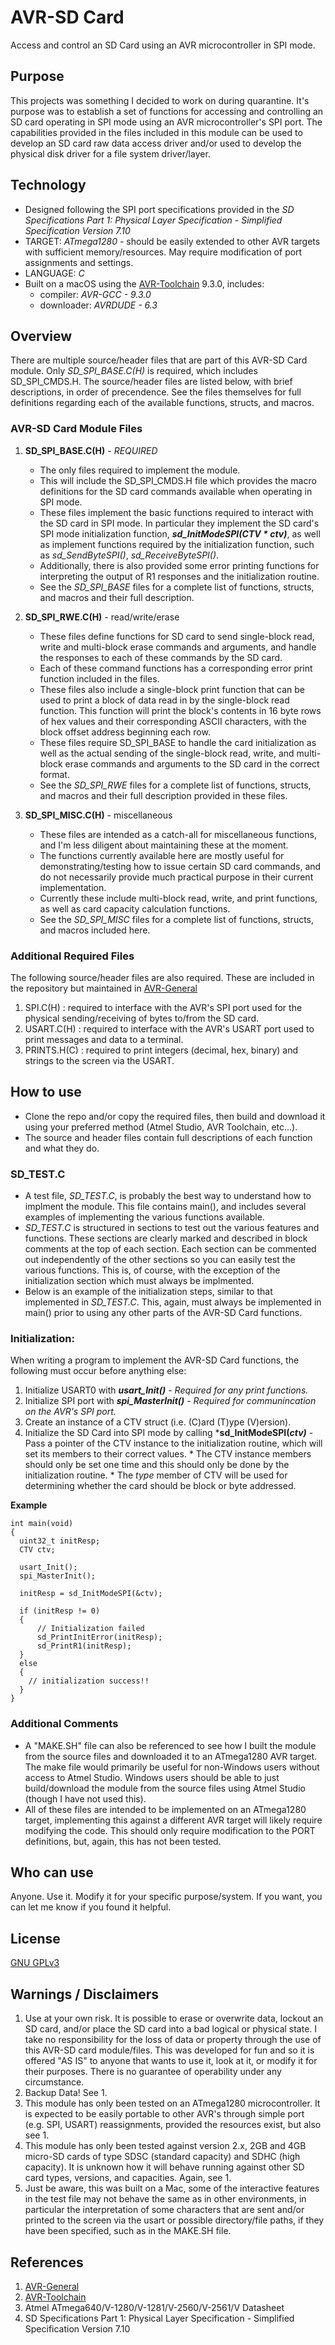 # AVR-SD Card
Access and control an SD Card using an AVR microcontroller in SPI mode.


## Purpose
This projects was something I decided to work on during quarantine. It's purpose was to establish a set of functions for accessing and controlling an SD card operating in SPI mode using an AVR microcontroller's SPI port. The capabilities provided in the files included in this module can be used to develop an SD card raw data access driver and/or used to develop the physical disk driver for a file system driver/layer.


## Technology
* Designed following the SPI port specifications provided in the *SD Specifications Part 1: Physical Layer Specification - Simplified Specification Version 7.10*
* TARGET: *ATmega1280* - should be easily extended to other AVR targets with sufficient memory/resources. May require modification of port assignments and settings.
* LANGUAGE: *C*
* Built on a macOS using the [AVR-Toolchain](https://github.com/osx-cross/homebrew-avr) 9.3.0, includes: 
  * compiler: *AVR-GCC - 9.3.0*
  * downloader: *AVRDUDE - 6.3*


## Overview
There are multiple source/header files that are part of this AVR-SD Card module. Only *SD_SPI_BASE.C(H)* is required, which includes SD_SPI_CMDS.H. The source/header files are listed below, with brief descriptions, in order of precendence. See the files themselves for full definitions regarding each of the available functions, structs, and macros. 

### AVR-SD Card Module Files
1. **SD_SPI_BASE.C(H)** - *REQUIRED*
    * The only files required to implement the module.
    * This will include the SD_SPI_CMDS.H file which provides the macro definitions for the SD card commands available when operating in SPI mode. 
    * These files implement the basic functions required to interact with the SD card in SPI mode. In particular they implement the SD card's SPI mode initialization function, ***sd_InitModeSPI(CTV * ctv)***, as well as implement functions required by the initialization function, such as *sd_SendByteSPI()*, *sd_ReceiveByteSPI()*. 
    * Additionally, there is also provided some error printing functions for interpreting the output of R1 responses and the initialization routine.
    * See the *SD_SPI_BASE* files for a complete list of functions, structs, and macros and their full description.

2. **SD_SPI_RWE.C(H)** - read/write/erase
    * These files define functions for SD card to send single-block read, write and multi-block erase commands and arguments, and handle the responses to each of these commands by the SD card.
    * Each of these command functions has a corresponding error print function included in the files.
    * These files also include a single-block print function that can be used to print a block of data read in by the single-block read function. This function will print the block's contents in 16 byte rows of hex values and their corresponding ASCII characters, with the block offset address beginning each row.
    * These files require SD_SPI_BASE to handle the card initialization as well as the actual sending of the single-block read, write, and multi-block erase commands and arguments to the SD card in the correct format.
    * See the *SD_SPI_RWE* files for a complete list of functions, structs, and macros and their full description provided in these files.

3. **SD_SPI_MISC.C(H)** - miscellaneous
    * These files are intended as a catch-all for miscellaneous functions, and I'm less diligent about maintaining these at the moment.
    * The functions currently available here are mostly useful for demonstrating/testing how to issue certain SD card commands, and do not necessarily provide much practical purpose in their current implementation.
    * Currently these include multi-block read, write, and print functions, as well as card capacity calculation functions.
    * See the *SD_SPI_MISC* files for a complete list of functions, structs, and macros included here.

### Additional Required Files

The following source/header files are also required.  These are included in the repository but maintained in [AVR-General](https://github.com/Jsfain/AVR-General.git)

1. SPI.C(H)     : required to interface with the AVR's SPI port used for the physical sending/receiving of bytes to/from the SD card.
2. USART.C(H)   : required to interface with the AVR's USART port used to print messages and data to a terminal.
3. PRINTS.H(C)  : required to print integers (decimal, hex, binary) and strings to the screen via the USART.


## How to use
 * Clone the repo and/or copy the required files, then build and download it using your preferred method (Atmel Studio, AVR Toolchain, etc...). 
 * The source and header files contain full descriptions of each function and what they do.

 ### SD_TEST.C
 * A test file, *SD_TEST.C*, is probably the best way to understand how to implment the module. This file contains main(), and includes several examples of implementing the various functions available.
 * *SD_TEST.C* is structured in sections to test out the various features and functions. These sections are clearly marked and described in block comments at the top of each section. Each section can be commented out independently of the other sections so you can easily test the various functions. This is, of course, with the exception of the initialization section which must always be implmented.
 * Below is an example of the initialization steps, similar to that implemented in *SD_TEST.C*. This, again, must always be implemented in main() prior to using any other parts of the AVR-SD Card functions. 

### Initialization:
When writing a program to implement the AVR-SD Card functions, the following must occur before anything else:
  1. Initialize USART0 with ***usart_Init()*** - *Required for any print functions.*
  2. Initialize SPI port with ***spi_MasterInit()*** - *Required for communincation on the AVR's SPI port.*
  3. Create an instance of a CTV struct (i.e. (C)ard (T)ype (V)ersion).
  4. Initialize the SD Card into SPI mode by calling ***sd_InitModeSPI(*ctv)*** - Pass a pointer of the CTV instance to the initialization routine, which will set its members to their correct values.
    * The CTV instance members should only be set one time and this should only be done by the initialization routine.
    * The *type* member of CTV will be used for determining whether the card should be block or byte addressed.

**Example**
 
```
int main(void)
{
  uint32_t initResp;                  
  CTV ctv;                 

  usart_Init();
  spi_MasterInit();

  initResp = sd_InitModeSPI(&ctv);

  if (initResp != 0)
  {   
      // Initialization failed
      sd_PrintInitError(initResp);
      sd_PrintR1(initResp);
  }
  else
  {   
    // initialization success!!
  }
}
```


 ### Additional Comments
 * A "MAKE.SH" file can also be referenced to see how I built the module from the source files and downloaded it to an ATmega1280 AVR target. The make file would primarily be useful for non-Windows users without access to Atmel Studio. Windows users should be able to just build/download the module from the source files using Atmel Studio (though I have not used this).
 * All of these files are intended to be implemented on an ATmega1280 target, implementing this against a different AVR target will likely require modifying the code. This should only require modification to the PORT definitions, but, again, this has not been tested. 


## Who can use
Anyone. Use it. Modify it for your specific purpose/system. If you want, you can let me know if you found it helpful.


## License
[GNU GPLv3](https://github.com/Jsfain/AVR-SDCard/blob/master/LICENSE)


## Warnings / Disclaimers
1. Use at your own risk. It is possible to erase or overwrite data, lockout an SD card, and/or place the SD card into a bad logical or physical state. I take no responsibility for the loss of data or property through the use of this AVR-SD card module/files. This was developed for fun and so it is offered "AS IS" to anyone that wants to use it, look at it, or modify it for their purposes. There is no guarantee of operability under any circumstance.
2. Backup Data! See 1.
3. This module has only been tested on an ATmega1280 microcontroller. It is expected to be easily portable to other AVR's through simple port (e.g. SPI, USART) reassignments, provided the resources exist, but also see 1.
4. This module has only been tested against version 2.x, 2GB and 4GB micro-SD cards of type SDSC (standard capacity) and SDHC (high capacity). It is unknown how it will behave running against other SD card types, versions, and capacities. Again, see 1.
5. Just be aware, this was built on a Mac, some of the interactive features in the test file may not behave the same as in other environments, in particular the interpretation of some characters that are sent and/or printed to the screen via the usart or possible directory/file paths, if they have been specified, such as in the MAKE.SH file.


## References
1. [AVR-General](https://github.com/Jsfain/AVR-General.git)
2. [AVR-Toolchain](https://github.com/osx-cross/homebrew-avr)
3. Atmel ATmega640/V-1280/V-1281/V-2560/V-2561/V Datasheet
4. SD Specifications Part 1: Physical Layer Specification - Simplified Specification Version 7.10   

